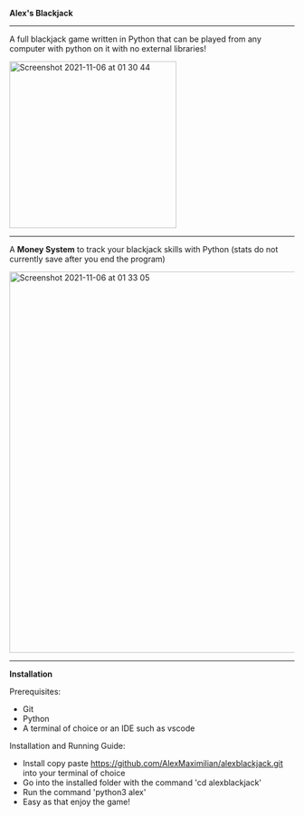 **Alex's Blackjack**

----
A full blackjack game written in Python that can be played from any computer with python on it with no external libraries!


<img width="295" alt="Screenshot 2021-11-06 at 01 30 44" src="https://user-images.githubusercontent.com/29049850/140591622-abbf3bb4-bd0c-404a-8aef-7e62f015b46d.png">

----

A **Money System** to track your blackjack skills with Python (stats do not currently save after you end the program)

<img width="674" alt="Screenshot 2021-11-06 at 01 33 05" src="https://user-images.githubusercontent.com/29049850/140591696-ddd1cbae-e958-4caf-ac7e-e53d4d098c54.png">


----
**Installation**

Prerequisites:

- Git
- Python
- A terminal of choice or an IDE such as vscode

Installation and Running Guide:

- Install copy paste https://github.com/AlexMaximilian/alexblackjack.git into your terminal of choice
- Go into the installed folder with the command 'cd alexblackjack'
- Run the command 'python3 alex'
- Easy as that enjoy the game!

